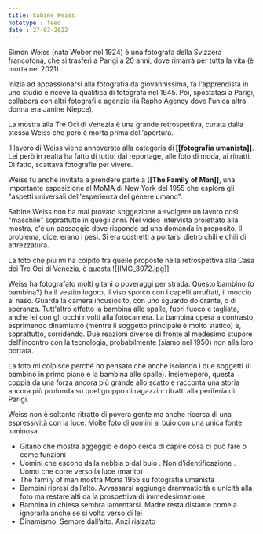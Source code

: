 ```yaml
---
title: Sabine Weiss
notetype : feed
date : 27-03-2022
---
```


Simon Weiss (nata Weber nel 1924) è una fotografa della Svizzera francofona, che si trasferì a Parigi a 20 anni, dove rimarrà per tutta la vita (è morta nel 2021).

Inizia ad appassionarsi alla fotografia da giovannissima, fa l'apprendista in uno studio e riceve la qualifica di fotografa nel 1945. Poi, spostatasi a Parigi, collabora con altri fotografi e agenzie (la Rapho Agency dove l'unica altra donna era Janine Niepce).

La mostra alla Tre Oci di Venezia è una grande retrospettiva, curata dalla stessa Weiss che però è morta prima dell'apertura.

Il lavoro di Weiss viene annoverato alla categoria di **[[fotografia umanista]]**. 
Lei però in realtà ha fatto di tutto: dal reportage, alle foto di moda, ai ritratti. Di fatto, scattava fotografie per vivere.

Weiss fu anche invitata a prendere parte a **[[The Family of Man]]**, una importante esposizione al MoMA di New York del 1955 che esplora gli "aspetti universali dell'esperienza del genere umano".

Sabine Weiss non ha mai provato soggezione a svolgere un lavoro così "maschile" soprattutto in quegli anni. Nel video intervista proiettato alla mostra, c'è un passaggio dove risponde ad una domanda in proposito. Il problema, dice, erano i pesi. Si era costretti a portarsi dietro chili e chili di attrezzatura.

La foto che più mi ha colpito fra quelle proposte nella retrospettiva alla Casa dei Tre Oci di Venezia, è questa
![[IMG_3072.jpg]]

Weiss ha fotografato molti gitani o poveraggi per strada. Questo bambino (o bambina?) ha il vestito logoro, il viso sporco con i capelli arruffati, il moccio al naso. Guarda la camera incusiosito, con uno sguardo dolorante, o di speranza. Tutt'altro effetto la bambina alle spalle, fuori fuoco e tagliata, anche lei con gli occhi rivolti alla fotocamera. La bambina opera a contrasto, esprimendo dinamismo (mentre il soggetto principale è molto statico) e, soprattutto, sorridendo. Due reazioni diverse di fronte al medesimo stupore dell'incontro con la tecnologia, probabilmente (siamo nel 1950) non alla loro portata.

La foto mi colpisce perché ho pensato che anche isolando i due soggetti (il bambino in primo piano e la bambina alle spalle). Insiemeperò, questa coppia dà una forza ancora più grande allo scatto e racconta una storia ancora più profonda su quel gruppo di ragazzini ritratti alla periferia di Parigi.

Weiss non è soltanto ritratto di povera gente ma anche ricerca di una espressività con la luce. Molte foto di uomini al buio con una unica fonte luminosa.


-   Gitano che mostra aggeggiò e dopo cerca di capire cosa ci può fare o come funzioni
-   Uomini che escono dalla nebbia o dal buio . Non d’identificazione . Uomo che corre verso la luce (marito)
-   The family of man mostra Mona 1955 su fotografia umanista
-   Bambini ripresi dall’alto. Avvassarsi aggiunge drammaticità e unicità alla foto ma restare alti da la prospettiva di immedesimazione 
-   Bambina in chiesa sembra lamentarsi. Madre resta distante come a ignorarla anche se si volta verso di lei
-   Dinamismo. Sempre dall’alto. Anzi rialzato 
